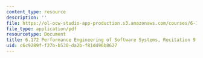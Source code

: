```yaml
---
content_type: resource
description: ''
file: https://ol-ocw-studio-app-production.s3.amazonaws.com/courses/6-172-performance-engineering-of-software-systems-fall-2018/c6c9289ff27bb530da2bf81dd96b8627_MIT6_172F18_rec9sol.pdf
file_type: application/pdf
resourcetype: Document
title: 6.172 Performance Engineering of Software Systems, Recitation 9
uid: c6c9289f-f27b-b530-da2b-f81dd96b8627
---
```

